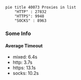 
```mermaid
pie title 40073 Proxies in list
    "HTTP" : 27832
    "HTTPS": 9948
    "SOCKS" : 8963
```

### Some Info
#### Average Timeout

- mixed: 6.4s
- http: 3.7s
- https: 13.1s
- socks: 10.2s
